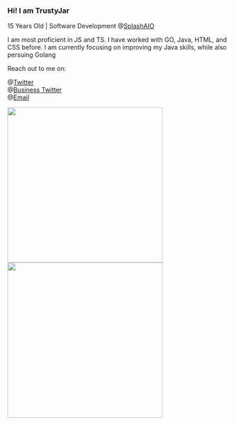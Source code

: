 ### Hi! I am TrustyJar

15 Years Old | Software Development @[SplashAIO](https://splashaio.com/)

I am most proficient in JS and TS. I have worked with GO, Java, HTML, and CSS before. I am currently focusing on improving my Java skills, while also persuing Golang 

Reach out to me on:

@[Twitter](https://twitter.com/TrustyJar1234) <br>
@[Business Twitter](https://twitter.com/splash_aio) <br>
@[Email](mailto:admin@trustyjar.com) <br>

<img src="https://wakatime.com/share/@70382529-6aad-4c01-9b85-9e429842bf84/82817e08-cb0d-4f61-9164-8ec981783078.svg" width="350" height="350"><img src="https://wakatime.com/share/@70382529-6aad-4c01-9b85-9e429842bf84/d7e18e4c-de1f-4b5f-a44b-88ad64c7228d.svg" width="350" height="350">

